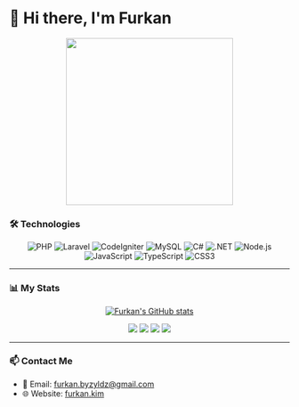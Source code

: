 # 👋 Hi there, I'm Furkan

<div align="center">
  <img src="https://media.tenor.com/EbyOKpncujQAAAAi/john-travolta-tra-jt-transparent.gif" width="300"/>
</div>

### 🛠️ Technologies

<div align="center">

![PHP](https://img.shields.io/badge/PHP-777BB4?style=for-the-badge&logo=php&logoColor=white)
![Laravel](https://img.shields.io/badge/Laravel-FF2D20?style=for-the-badge&logo=laravel&logoColor=white)
![CodeIgniter](https://img.shields.io/badge/CodeIgniter-EF4223?style=for-the-badge&logo=codeigniter&logoColor=white)
![MySQL](https://img.shields.io/badge/MySQL-4479A1?style=for-the-badge&logo=mysql&logoColor=white)
![C#](https://img.shields.io/badge/C%23-239120?style=for-the-badge&logo=c-sharp&logoColor=white)
![.NET](https://img.shields.io/badge/.NET-512BD4?style=for-the-badge&logo=dotnet&logoColor=white)
![Node.js](https://img.shields.io/badge/Node.js-339933?style=for-the-badge&logo=nodedotjs&logoColor=white)
![JavaScript](https://img.shields.io/badge/JavaScript-F7DF1E?style=for-the-badge&logo=javascript&logoColor=black)
![TypeScript](https://img.shields.io/badge/TypeScript-007ACC?style=for-the-badge&logo=typescript&logoColor=white)
![CSS3](https://img.shields.io/badge/CSS3-1572B6?style=for-the-badge&logo=css3&logoColor=white)

</div>

---

### 📊 My Stats

<div align="center">

[![Furkan's GitHub stats](https://github-readme-stats.vercel.app/api?username=Shitric&show_icons=true&theme=vision-friendly-dark)](https://github.com/anuraghazra/github-readme-stats)

![](https://img.shields.io/badge/👁️_Profile_Views-1K-2F80ED?style=for-the-badge)
![](https://img.shields.io/badge/🤝_Followers-100-30336b?style=for-the-badge)
![](https://img.shields.io/badge/⌛_Years-2-0D1117?style=for-the-badge)
![](https://img.shields.io/badge/📦_Repos-25-238636?style=for-the-badge)

</div>

---

### 📫 Contact Me

- 📧 Email: furkan.byzyldz@gmail.com
- 🌐 Website: [furkan.kim](https://furkan.kim)